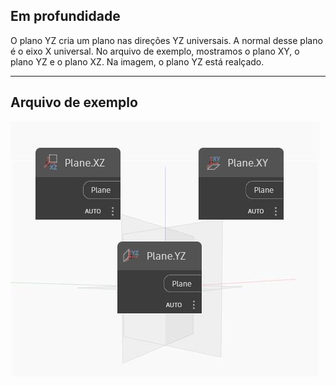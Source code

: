 ## Em profundidade
O plano YZ cria um plano nas direções YZ universais. A normal desse plano é o eixo X universal. No arquivo de exemplo, mostramos o plano XY, o plano YZ e o plano XZ. Na imagem, o plano YZ está realçado.
___
## Arquivo de exemplo

![YZ](./Autodesk.DesignScript.Geometry.Plane.YZ_img.jpg)

